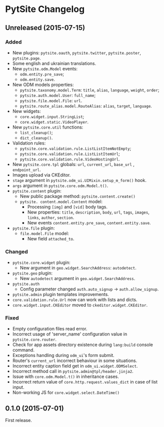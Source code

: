 # PytSite Changelog

## Unreleased (2015-07-15)
### Added
- New plugins: `pytsite.oauth`, `pytsite.twitter`, `pytsite.poster`, `pytsite.page`.
- Some english and ukrainian translations.
- New `pytsite.odm.Model` events:
    - `odm.entity.pre_save`;
    - `odm.entity.save`. 
- New ODM models properties:
    - `pytsite.taxonomy.model.Term`: `title`, `alias`, `language`, `weight`, `order`;
    - `pytsite.auth.model.User`: `full_name`;
    - `pytsite.file.model.File`: `url`.
    - `pytsite.route_alias.model.RouteAlias`: `alias`, `target`, `language`.
- New widgets: 
    - `core.widget.input.StringList`;
    - `core.widget.static.VideoPlayer`.
- New `pytsite.core.util` functions:
    - `list_cleanup()`;
    - `dict_cleanup()`.
- Validation rules:
    - `pytsite.core.validation.rule.ListListItemNotEmpty`;
    - `pytsite.core.validation.rule.ListListItemUrl`;
    - `pytsite.core.validation.rule.VideoHostingUrl`.
- New `pytsite.core.tpl` globals: `url`, `current_url`, `base_url` , `endpoint_url`.
- Images upload via CKEditor.
- `stage` argument in `pytsite.odm_ui.UIMixin.setup_m_form()` hook.
- `args` argument in `pytsite.core.odm.Model.t()`.
- `pytsite.content` plugin:
    - New public package method: `pytsite.content.create()`
    - `pytsite. content.model.Content` model:
        - Processing `[img]` and `[vid]` body tags.
        - New properties: `title`, `description`, `body`, `url`, `tags`, `images`, `links`, `author`, `section`.
        - New events `content.entity.pre_save`, `content.entity.save`.
- `pytsite.file` plugin:
    - `file.model.File` model:
        - New field `attached_to`. 

### Changed
- `pytsite.core.widget` plugin:
    - New argument in `geo.widget.SearchAddress`: `autodetect`. 
- `pytsite.geo` plugin:
    - New `autodetect` argument in `geo.widget.SearchAddress`.
- `pytsite.auth`
    - Config parameter changed `auth.auto_signup` -> `auth.allow_signup`.
- `pytsite.admin` plugin templates improvements.
- `core.validation.rule.Url` now can work with lists and dicts.
- `core.widget.input.CKEditor` moved to `ckeditor.widget.CKEditor`.

### Fixed
- Empty configuration files read error.
- Incorrect usage of 'server_name' configuration value in `pytsite.core.router`.
- Check for app assets directory existence during `lang:build` console command.
- Exceptions handling during `odm_ui`'s form submit.
- Router's `current_url` incorrect behaviour in some situations.
- Incorrect entity caption field get in `odm_ui.widget.ODMSelect`.
- Incorrect method call in `pytsite.admin@tpl/header.jinja2`.
- Issue with `core.odm.Model.t()` in inheritance cases.
- Incorrect return value of `core.http.request.values_dict` in case of list input.
- Non-working JS for `core.widget.select.DateTime()`

## 0.1.0 (2015-07-01)
First release.
